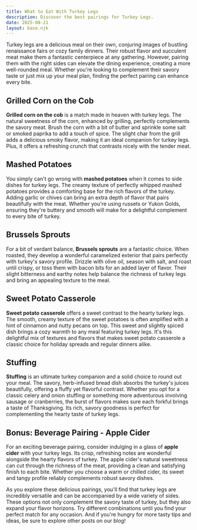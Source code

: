 ```yaml
---
title: What to Eat With Turkey Legs
description: Discover the best pairings for Turkey Legs.
date: 2025-08-21
layout: base.njk
---
```


Turkey legs are a delicious meal on their own, conjuring images of bustling renaissance fairs or cozy family dinners. Their robust flavor and succulent meat make them a fantastic centerpiece at any gathering. However, pairing them with the right sides can elevate the dining experience, creating a more well-rounded meal. Whether you're looking to complement their savory taste or just mix up your meal plan, finding the perfect pairing can enhance every bite.

## **Grilled Corn on the Cob**

**Grilled corn on the cob** is a match made in heaven with turkey legs. The natural sweetness of the corn, enhanced by grilling, perfectly complements the savory meat. Brush the corn with a bit of butter and sprinkle some salt or smoked paprika to add a touch of spice. The slight char from the grill adds a delicious smoky flavor, making it an ideal companion for turkey legs. Plus, it offers a refreshing crunch that contrasts nicely with the tender meat.

## **Mashed Potatoes**

You simply can't go wrong with **mashed potatoes** when it comes to side dishes for turkey legs. The creamy texture of perfectly whipped mashed potatoes provides a comforting base for the rich flavors of the turkey. Adding garlic or chives can bring an extra depth of flavor that pairs beautifully with the meat. Whether you're using russets or Yukon Golds, ensuring they're buttery and smooth will make for a delightful complement to every bite of turkey.

## **Brussels Sprouts**

For a bit of verdant balance, **Brussels sprouts** are a fantastic choice. When roasted, they develop a wonderful caramelized exterior that pairs perfectly with turkey's savory profile. Drizzle with olive oil, season with salt, and roast until crispy, or toss them with bacon bits for an added layer of flavor. Their slight bitterness and earthy notes help balance the richness of turkey legs and bring an appealing texture to the meal.

## **Sweet Potato Casserole**

**Sweet potato casserole** offers a sweet contrast to the hearty turkey legs. The smooth, creamy texture of the sweet potatoes is often amplified with a hint of cinnamon and nutty pecans on top. This sweet and slightly spiced dish brings a cozy warmth to any meal featuring turkey legs. It's this delightful mix of textures and flavors that makes sweet potato casserole a classic choice for holiday spreads and regular dinners alike.

## **Stuffing**

**Stuffing** is an ultimate turkey companion and a solid choice to round out your meal. The savory, herb-infused bread dish absorbs the turkey's juices beautifully, offering a fluffy yet flavorful contrast. Whether you opt for a classic celery and onion stuffing or something more adventurous involving sausage or cranberries, the burst of flavors makes sure each forkful brings a taste of Thanksgiving. Its rich, savory goodness is perfect for complementing the hearty taste of turkey legs.

## Bonus: Beverage Pairing - Apple Cider

For an exciting beverage pairing, consider indulging in a glass of **apple cider** with your turkey legs. Its crisp, refreshing notes are wonderful alongside the hearty flavors of turkey. The apple cider's natural sweetness can cut through the richness of the meat, providing a clean and satisfying finish to each bite. Whether you choose a warm or chilled cider, its sweet and tangy profile reliably complements robust savory dishes.

As you explore these delicious pairings, you'll find that turkey legs are incredibly versatile and can be accompanied by a wide variety of sides. These options not only complement the savory taste of turkey, but they also expand your flavor horizons. Try different combinations until you find your perfect match for any occasion. And if you're hungry for more tasty tips and ideas, be sure to explore other posts on our blog!